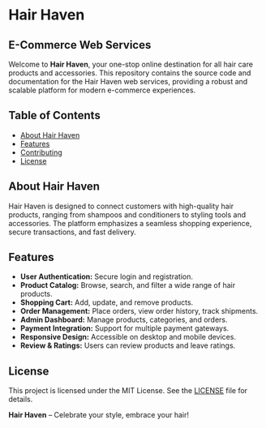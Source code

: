 # Hair Haven 

## E-Commerce Web Services

Welcome to **Hair Haven**, your one-stop online destination for all hair care products and accessories. This repository contains the source code and documentation for the Hair Haven web services, providing a robust and scalable platform for modern e-commerce experiences.

## Table of Contents

- [About Hair Haven](#about-hair-haven)
- [Features](#features)
- [Contributing](#contributing)
- [License](#license)

## About Hair Haven

Hair Haven is designed to connect customers with high-quality hair products, ranging from shampoos and conditioners to styling tools and accessories. The platform emphasizes a seamless shopping experience, secure transactions, and fast delivery.

## Features

- **User Authentication:** Secure login and registration.
- **Product Catalog:** Browse, search, and filter a wide range of hair products.
- **Shopping Cart:** Add, update, and remove products.
- **Order Management:** Place orders, view order history, track shipments.
- **Admin Dashboard:** Manage products, categories, and orders.
- **Payment Integration:** Support for multiple payment gateways.
- **Responsive Design:** Accessible on desktop and mobile devices.
- **Review & Ratings:** Users can review products and leave ratings.


## License

This project is licensed under the MIT License. See the [LICENSE](LICENSE) file for details.


**Hair Haven** – Celebrate your style, embrace your hair!
